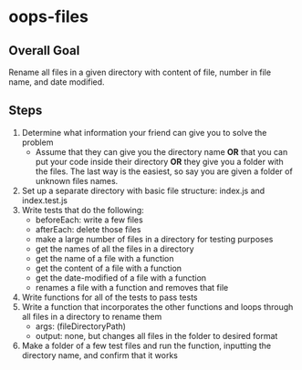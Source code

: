# oops-files

## Overall Goal
Rename all files in a given directory with content of file, number in file name, and date modified.

## Steps

1. Determine what information your friend can give you to solve the problem
      * Assume that they can give you the directory name **OR** that you can put your code inside their directory **OR** they give you a folder with the files. The last way is the easiest, so say you are given a folder of unknown files names.
1. Set up a separate directory with basic file structure: index.js and index.test.js
1. Write tests that do the following:
      * beforeEach: write a few files
      * afterEach: delete those files
      * make a large number of files in a directory for testing purposes
      * get the names of all the files in a directory
      * get the name of a file with a function
      * get the content of a file with a function
      * get the date-modified of a file with a function
      * renames a file with a function and removes that file
1. Write functions for all of the tests to pass tests
1. Write a function that incorporates the other functions and loops through all files in a directory to rename them
      * args: (fileDirectoryPath)
      * output: none, but changes all files in the folder to desired format
1. Make a folder of a few test files and run the function, inputting the directory name, and confirm that it works
